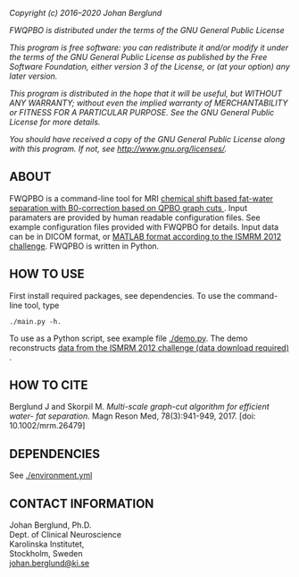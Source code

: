 *Copyright (c) 2016–2020 Johan Berglund*

*FWQPBO is distributed under the terms of the GNU General Public License*

*This program is free software: you can redistribute it and/or modify*
*it under the terms of the GNU General Public License as published by*
*the Free Software Foundation, either version 3 of the License, or*
*(at your option) any later version.*

*This program is distributed in the hope that it will be useful,*
*but WITHOUT ANY WARRANTY; without even the implied warranty of*
*MERCHANTABILITY or FITNESS FOR A PARTICULAR PURPOSE.  See the*
*GNU General Public License for more details.*

*You should have received a copy of the GNU General Public License*
*along with this program.  If not, see <http://www.gnu.org/licenses/>.*

ABOUT
-------------------------------------------------------------------------------
FWQPBO is a command-line tool for MRI [chemical shift based fat-water 
separation with B0-correction based on QPBO graph cuts
](https://onlinelibrary.wiley.com/doi/abs/10.1002/mrm.26479). 
Input paramaters are provided by human readable configuration files. 
See example configuration files provided with FWQPBO for details. 
Input data can be in DICOM format, or [MATLAB format according to the 
ISMRM 2012 challenge](http://challenge.ismrm.org/node/14).
FWQPBO is written in Python.

HOW TO USE
-------------------------------------------------------------------------------
First install required packages, see dependencies.
To use the command-line tool, type 
```
./main.py -h.
```
To use as a Python script, see example file [./demo.py](demo.py). The demo
reconstructs [data from the ISMRM 2012 challenge (data download required)
](http://challenge.ismrm.org/node/4).

HOW TO CITE
-------------------------------------------------------------------------------
Berglund J and Skorpil M. *Multi-scale graph-cut algorithm for efficient water-
fat separation*. Magn Reson Med, 78(3):941-949, 2017. [doi: 10.1002/mrm.26479]

DEPENDENCIES
-------------------------------------------------------------------------------
See [./environment.yml](environment.yml)

CONTACT INFORMATION
-------------------------------------------------------------------------------
Johan Berglund, Ph.D.  
Dept. of Clinical Neuroscience  
Karolinska Institutet,  
Stockholm, Sweden  
johan.berglund@ki.se  

